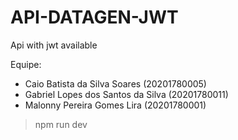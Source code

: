 # API-DATAGEN-JWT
Api with jwt available


Equipe:
- Caio Batista da Silva Soares (20201780005)
- Gabriel Lopes dos Santos da Silva (20201780011)
- Malonny Pereira Gomes Lira (20201780001)

> npm run dev
